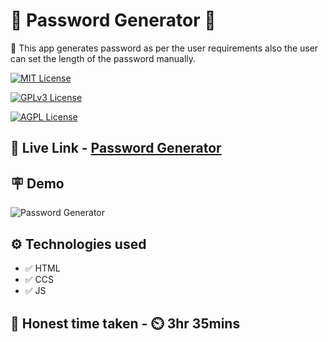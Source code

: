 
# 🔐 Password Generator 🔐

📝 This app generates password as per the user requirements also the user can set the length of the password manually.




[![MIT License](https://img.shields.io/badge/Password-Generator-green.svg)](https://choosealicense.com/licenses/mit/)

[![GPLv3 License](https://img.shields.io/badge/JavaScript-DOM-yellow.svg)](https://opensource.org/licenses/)

[![AGPL License](https://img.shields.io/badge/FSJS-Ineuron-blue.svg)](http://www.gnu.org/licenses/agpl-3.0)


## 🔗 Live Link - [Password Generator](https://fsjs-password-generator.netlify.app/)


## 🪧 Demo

![Password Generator](https://www.linkpicture.com/q/Screenshot-2023-02-09-091026.png)



## ⚙️ Technologies used

- ✅ HTML
- ✅ CCS
- ✅ JS


## 💯 Honest time taken - ⏲️ 3hr 35mins
